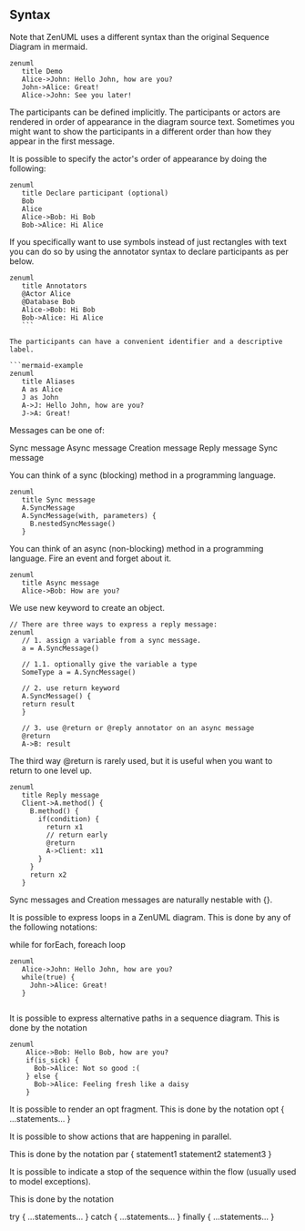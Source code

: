 ## Syntax

 Note that ZenUML uses a different syntax than the original Sequence Diagram in mermaid.

 ```mermaid-example
zenuml
    title Demo
    Alice->John: Hello John, how are you?
    John->Alice: Great!
    Alice->John: See you later!

```
The participants can be defined implicitly. The participants or actors are rendered in order of appearance in the diagram source text. Sometimes you might want to show the participants in a different order than how they appear in the first message. 

It is possible to specify the actor's order of appearance by doing the following:
 ```mermaid-example
zenuml
    title Declare participant (optional)
    Bob
    Alice
    Alice->Bob: Hi Bob
    Bob->Alice: Hi Alice

```
If you specifically want to use symbols instead of just rectangles with text you can do so by using the annotator syntax to declare participants as per below.
 
 ```mermaid-example
zenuml
    title Annotators
    @Actor Alice
    @Database Bob
    Alice->Bob: Hi Bob
    Bob->Alice: Hi Alice
    ```

The participants can have a convenient identifier and a descriptive label.

 ```mermaid-example
zenuml
    title Aliases
    A as Alice
    J as John
    A->J: Hello John, how are you?
    J->A: Great!

```
Messages can be one of:

Sync message
Async message
Creation message
Reply message
Sync message

You can think of a sync (blocking) method in a programming language.


 ```mermaid-example
zenuml
    title Sync message
    A.SyncMessage
    A.SyncMessage(with, parameters) {
      B.nestedSyncMessage()
    }

```

You can think of an async (non-blocking) method in a programming language. Fire an event and forget about it.

 ```mermaid-example
zenuml
    title Async message
    Alice->Bob: How are you?

```
We use new keyword to create an object.



 ```mermaid-example
 // There are three ways to express a reply message:
zenuml
    // 1. assign a variable from a sync message.
    a = A.SyncMessage()

    // 1.1. optionally give the variable a type
    SomeType a = A.SyncMessage()

    // 2. use return keyword
    A.SyncMessage() {
    return result
    }

    // 3. use @return or @reply annotator on an async message
    @return
    A->B: result
```
The third way @return is rarely used, but it is useful when you want to return to one level up.

 ```mermaid-example
zenuml
    title Reply message
    Client->A.method() {
      B.method() {
        if(condition) {
          return x1
          // return early
          @return
          A->Client: x11
        }
      }
      return x2
    }

```

Sync messages and Creation messages are naturally nestable with {}.

It is possible to express loops in a ZenUML diagram. This is done by any of the following notations:

while
for
forEach, foreach
loop

 ```mermaid-example
zenuml
    Alice->John: Hello John, how are you?
    while(true) {
      John->Alice: Great!
    }


```
It is possible to express alternative paths in a sequence diagram. This is done by the notation

```mermaid-example
zenuml
    Alice->Bob: Hello Bob, how are you?
    if(is_sick) {
      Bob->Alice: Not so good :(
    } else {
      Bob->Alice: Feeling fresh like a daisy
    }

```

It is possible to render an opt fragment. This is done by the notation
opt {
  ...statements...
}

It is possible to show actions that are happening in parallel.

This is done by the notation
par {
  statement1
  statement2
  statement3
}

It is possible to indicate a stop of the sequence within the flow (usually used to model exceptions).

This is done by the notation

try {
  ...statements...
} catch {
  ...statements...
} finally {
  ...statements...
}